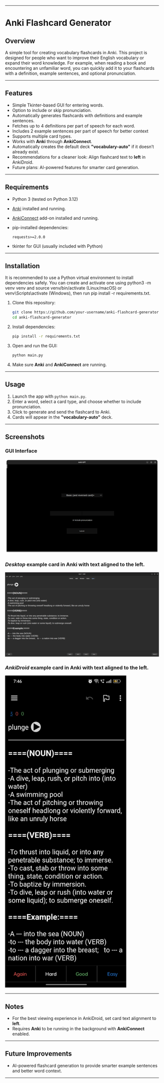 
---

# Anki Flashcard Generator

## Overview

A simple tool for creating vocabulary flashcards in Anki. This project is designed for people who want to improve their English vocabulary or expand their word knowledge. For example, when reading a book and encountering an unfamiliar word, you can quickly add it to your flashcards with a definition, example sentences, and optional pronunciation.

---

## Features

* Simple Tkinter-based GUI for entering words.
* Option to include or skip pronunciation.
* Automatically generates flashcards with definitions and example sentences.
* Fetches up to 4 definitions per part of speech for each word.
* Includes 2 example sentences per part of speech for better context
* Supports multiple card types.
* Works with **Anki** through **AnkiConnect**.
* Automatically creates the default deck **"vocabulary-auto"** if it doesn’t already exist.
* Recommendations for a cleaner look: Align flashcard text to **left** in AnkiDroid.
* Future plans: AI-powered features for smarter card generation.

---

## Requirements

* Python 3 (tested on Python 3.12)
* [Anki](https://apps.ankiweb.net/) installed and running.
* [AnkiConnect](https://ankiweb.net/shared/info/2055492159) add-on installed and running.
* pip-installed dependencies:

  ```
  requests>=2.0.0
  ```
* tkinter for GUI (usually included with Python)

---

## Installation

It is recommended to use a Python virtual environment to install dependencies safely. You can create and activate one using python3 -m venv venv and source venv/bin/activate (Linux/macOS) or venv\Scripts\activate (Windows), then run pip install -r requirements.txt.

1. Clone this repository:

   ```bash
   git clone https://github.com/your-username/anki-flashcard-generator.git
   cd anki-flashcard-generator
   ```
2. Install dependencies:

   ```bash
   pip install -r requirements.txt
   ```
3. Open and run the GUI:

   ```bash
   python main.py
   ```
4. Make sure **Anki** and **AnkiConnect** are running.

---

## Usage

1. Launch the app with `python main.py`.
2. Enter a word, select a card type, and choose whether to include pronunciation.
3. Click to generate and send the flashcard to Anki.
4. Cards will appear in the **"vocabulary-auto"** deck.

---

## Screenshots

### GUI Interface

![GUI Screenshot](screenshots/AnkiGpt_GUI.png)


### *Desktop* example card in Anki with text aligned to the left.

![Desktop example card](screenshots/card_format.png)


### *AnkiDroid* example card in Anki with text aligned to the left.

![AnkiDroid example card](screenshots/AnkiDroid_screenshot.png)

---

## Notes

* For the best viewing experience in AnkiDroid, set card text alignment to **left**.
* Requires **Anki** to be running in the background with **AnkiConnect** enabled.

---

## Future Improvements

* AI-powered flashcard generation to provide smarter example sentences and better word context.

---

